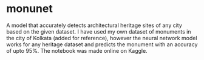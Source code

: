 # monunet
A model that accurately detects architectural heritage sites of any city based on the given dataset. I have used my own dataset of monuments in the city of Kolkata (added for reference), however the neural network model works for any heritage dataset and predicts the monument with an accuracy of upto 95%. The notebook was made online on Kaggle.
